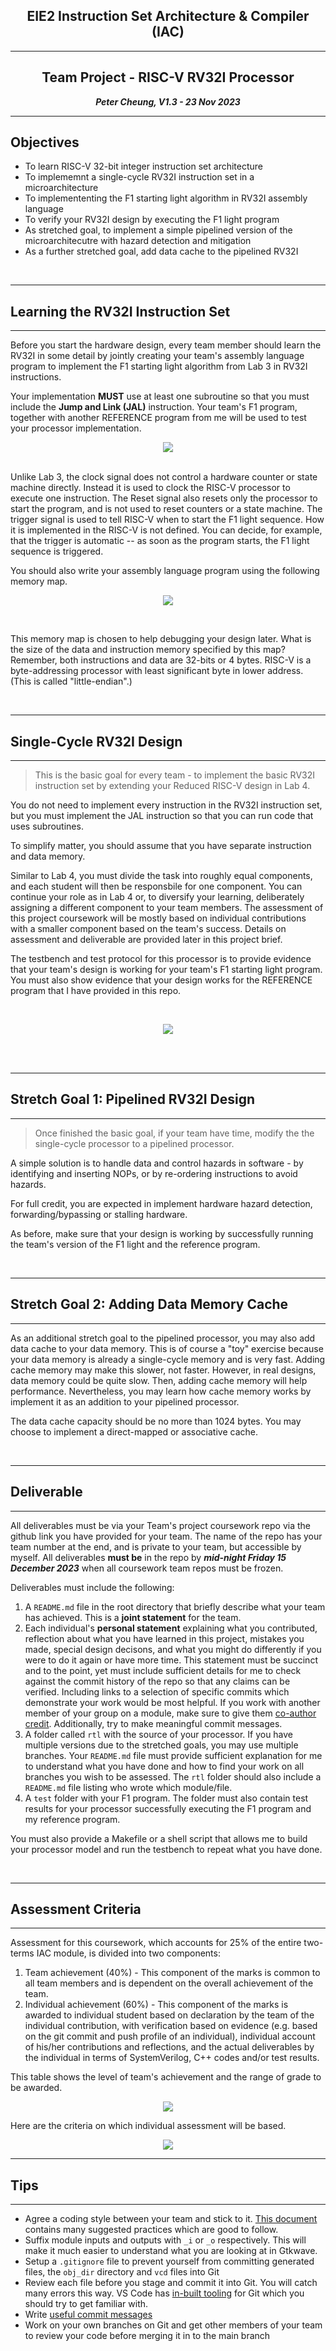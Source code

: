 <center>

## EIE2 Instruction Set Architecture & Compiler (IAC)

---
## Team Project - RISC-V RV32I Processor

**_Peter Cheung, V1.3 - 23 Nov 2023_**

---

</center>

## Objectives

* To learn RISC-V 32-bit integer instruction set architecture 
* To implememnt a single-cycle RV32I instruction set in a microarchitecture
* To implemententing the F1 starting light algorithm in RV32I assembly language
* To verify your RV32I design by executing the F1 light program
* As stretched goal, to implement a simple pipelined version of the microarchitecutre with hazard detection and mitigation
* As a further stretched goal, add data cache to the pipelined RV32I

<br>

___

## Learning the RV32I Instruction Set
___

Before you start the hardware design, every team member should learn the RV32I in some detail by jointly creating your team's assembly language program to implement the F1 starting light algorithm from Lab 3 in RV32I instructions.  

Your implementation **MUST** use at least one subroutine so that you must include the **Jump and Link (JAL)** instruction.  Your team's F1 program, together with another REFERENCE program from me will be used to test your processor implementation.

<p align="center"> <img src="images/RISC-V_F1.jpg" /> </p><BR>
Unlike Lab 3, the clock signal does not control a hardware counter or state machine directly. Instead it is used to clock the RISC-V processor to execute one instruction.  The Reset signal also resets only the processor to start the program, and is not used to reset counters or a state machine.  The trigger signal is used to tell RISC-V when to start the F1 light sequence.  How it is implemented in the RISC-V is not defined.  You can decide, for example, that the trigger is automatic -- as soon as the program starts, the F1 light sequence is triggered.  

You should also write your assembly language program using the following memory map. 

<p align="center"> <img src="images/memory.jpg" /> </p><BR>

This memory map is chosen to help debugging your design later.  What is the size of the data and instruction memory specified by this map?  Remember, both instructions and data are 32-bits or 4 bytes.  RISC-V is a byte-addressing processor with least significant byte in lower address. (This is called "little-endian".)

<br>

___

## Single-Cycle RV32I Design
___

>This is the basic goal for every team - to implement the basic RV32I instruction set by extending your Reduced RISC-V design in Lab 4. 

You do not need to implement every instruction in the RV32I instruction set, but you must implement the JAL instruction so that you can run code that uses subroutines.

To simplify matter, you should assume that you have separate instruction and data memory.

Similar to Lab 4, you must divide the task into roughly equal components, and each student will then be responsbile for one component.  You can continue your role as in Lab 4 or, to diversify your learning, deliberately assigning a different component to your team members. The assessment of this project coursework will be mostly based on individual contributions with a smaller component based on the team's success.  Details on assessment and deliverable are provided later in this project brief.

The testbench and test protocol for this processor is to provide evidence that your team's design is working for your team's F1 starting light program.  You must also show evidence that your design works for the REFERENCE program that I have provided in this repo.

<br>

<p align="center"> <img src="images/single-cycle.jpg" /> </p><BR>

<br>

___
## Stretch Goal 1: Pipelined RV32I Design
___

>Once finished the basic goal, if your team have time, modify the the single-cycle processor to a pipelined processor.  

A simple solution is to handle data and control hazards in software - by identifying and inserting NOPs, or by re-ordering instructions to avoid hazards.  

For full credit, you are expected in implement hardware hazard detection, forwarding/bypassing or stalling hardware.

As before, make sure that your design is working by successfully running the team's version of the F1 light and the reference program.

<br>

___
## Stretch Goal 2: Adding Data Memory Cache
___

As an additional stretch goal to the pipelined processor, you may also add data cache to your data memory. This is of course a "toy" exercise because your data memory is already a single-cycle memory and is very fast. Adding cache memory may make this slower, not faster.  However, in real designs, data memory could be quite slow. Then, adding cache memory will help performance.  Nevertheless, you may learn how cache memory works by implement it as an addition to your pipelined processor.

The data cache capacity should be no more than 1024 bytes.  You may choose to implement a direct-mapped or associative cache.

<br>

___

## Deliverable
___

All deliverables must be via your Team's project coursework repo via the github link you have provided for your team.   The name of the repo has your team number at the end, and is private to your team, but accessible by myself.  All deliverables **must be** in the repo by *__mid-night Friday 15 December 2023__* when all coursework team repos must be frozen.  

Deliverables must include the following:
1. A `README.md` file in the root directory that briefly describe what your team has achieved. This is a **joint statement** for the team. 
2. Each individual's **personal statement** explaining what you contributed, reflection about what you have learned in this project, mistakes you made, special design decisons, and what you might do differently if you were to do it again or have more time.  This statement must be succinct and to the point, yet must include sufficient details for me to check against the commit history of the repo so that any claims can be verified. Including links to a selection of specific commits which demonstrate your work would be most helpful. If you work with another member of your group on a module, make sure to give them [co-author credit](https://docs.github.com/en/pull-requests/committing-changes-to-your-project/creating-and-editing-commits/creating-a-commit-with-multiple-authors#creating-co-authored-commits-on-the-command-line). Additionally, try to make meaningful commit messages.
3. A folder called `rtl` with the source of your processor. If you have multiple versions due to the stretched goals, you may use multiple branches. Your `README.md` file must provide sufficient explanation for me to understand what you have done and how to find your work on all branches you wish to be assessed.  The `rtl` folder should also include a `README.md` file listing who wrote which module/file.
4. A `test` folder with your F1 program. The folder must also contain test results for your processor successfully executing the F1 program and my reference program.

You must also provide a Makefile or a shell script that allows me to build your processor model and run the testbench to repeat what you have done.

<br>

___

## Assessment Criteria
___

Assessment for this coursework, which accounts for 25% of the entire two-terms IAC module, is divided into two components:
1. Team achievement (40%) - This component of the marks is common to all team members and is dependent on the overall achievement of the team.
2. Individual achievement (60%) - This component of the marks is awarded to individual student based on declaration by the team of the individual contribution, with verification based on evidence (e.g. based on the git commit and push profile of an individual), individual account of his/her contributions and reflections, and the actual deliverables by the individual in terms of SystemVerilog, C++ codes and/or test results.

This table shows the level of team's achievement and the range of grade to be awarded.

<p align="center"> <img src="images/team_grade.jpg"> 

Here are the criteria on which individual assessment will be based.

<p align="center"> <img src="images/individual.jpg"> 

<br>

---
## Tips
---

* Agree a coding style between your team and stick to it. [This document](https://github.com/lowRISC/style-guides/blob/master/VerilogCodingStyle.md) contains many suggested practices which are good to follow.
* Suffix module inputs and outputs with `_i` or `_o` respectively. This will make it much easier to understand what you are looking at in Gtkwave.
* Setup a `.gitignore` file to prevent yourself from committing generated files, the `obj_dir` directory and `vcd` files into Git
* Review each file before you stage and commit it into Git. You will catch many errors this way. VS Code has [in-built tooling]( https://code.visualstudio.com/docs/sourcecontrol/overview) for Git which you should try to get familiar with.
* Write [useful commit messages](https://cbea.ms/git-commit/)
* Work on your own branches on Git and get other members of your team to review your code before merging it in to the main branch
